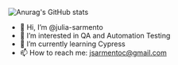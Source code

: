 ![Anurag's GitHub stats](https://github-readme-stats.vercel.app/api?username=julia-sarmento&show_icons=true&theme=radical)

- 👋 Hi, I’m @julia-sarmento
- 👀 I’m interested in QA and Automation Testing 
- 🌱 I’m currently learning Cypress
- 📫 How to reach me: jsarmentoc@gmail.com

<!---
julia-sarmento/julia-sarmento is a ✨ special ✨ repository because its `README.md` (this file) appears on your GitHub profile.
You can click the Preview link to take a look at your changes.
--->
